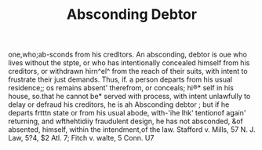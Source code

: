 ---
title: Absconding Debtor
letter: A
permalink: "/definitions/absconding-debtor.html"
body: one,who;ab-sconds from his credltors. An absconding, debtor is oue who lives
  without the stpte, or who has intentionally concealed himself from his creditors,
  or withdrawn hirn^el^ from the reach of their suits, with intent to frustrate their
  just demands. Thus, if. a person departs from his usual residence;; os remains absent'
  therefrom, or conceals; hi®* self in his house, so.that he cannot be* served with
  process, with intent unlawfully to delay or defraud his creditors, he is ah Absconding
  debtor ; but if he departs frtttn state or from his usual abode, wlth-'ihe lhk'
  tentionof again' returning, and wfthehtidiiy fraudulent design, he has not absconded,
  &of absented, himself, within the intendment,of the law. Stafford v. Mills, 57 N.
  J. Law, 5?4, $2 Atl. 7; Fitch v. walte, 5 Conn. U7
published_at: '2018-07-07'
layout: post
---
